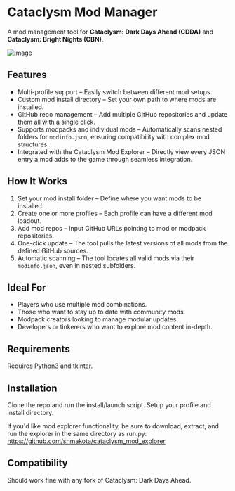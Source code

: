 # Cataclysm Mod Manager

A mod management tool for **Cataclysm: Dark Days Ahead (CDDA)** and **Cataclysm: Bright Nights (CBN)**.

![image](https://github.com/user-attachments/assets/a49e923c-195a-4ef0-aa69-ebcc62e2aa43)

## Features

- Multi-profile support – Easily switch between different mod setups.
- Custom mod install directory – Set your own path to where mods are installed.
- GitHub repo management – Add multiple GitHub repositories and update them all with a single click.
- Supports modpacks and individual mods – Automatically scans nested folders for `modinfo.json`, ensuring compatibility with complex mod structures.
- Integrated with the Cataclysm Mod Explorer – Directly view every JSON entry a mod adds to the game through seamless integration.

## How It Works

1. Set your mod install folder – Define where you want mods to be installed.
2. Create one or more profiles – Each profile can have a different mod loadout.
3. Add mod repos – Input GitHub URLs pointing to mod or modpack repositories.
4. One-click update – The tool pulls the latest versions of all mods from the defined GitHub sources.
5. Automatic scanning – The tool locates all valid mods via their `modinfo.json`, even in nested subfolders.

## Ideal For

- Players who use multiple mod combinations.
- Those who want to stay up to date with community mods.
- Modpack creators looking to manage modular updates.
- Developers or tinkerers who want to explore mod content in-depth.

## Requirements

Requires Python3 and tkinter.

## Installation

Clone the repo and run the install/launch script. Setup your profile and install directory.

If you'd like mod explorer functionality, be sure to download, extract, and run the explorer in the same directory as run.py:
https://github.com/shmakota/cataclysm_mod_explorer

## Compatibility
Should work fine with any fork of Cataclysm: Dark Days Ahead.
